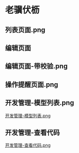 # 老骥伏枥

## 列表页面.png


## 编辑页面

## 编辑页面-带校验.png

## 操作提醒页面.png

## 开发管理-模型列表.png
[开发管理-模型列表.png](https://github.com/laojifuli/lj/blob/master/demos/开发管理-模型列表.png?raw=true)

## 开发管理-查看代码

[开发管理-查看代码.png](https://github.com/laojifuli/lj/blob/master/demos/%E5%BC%80%E5%8F%91%E7%AE%A1%E7%90%86-%E6%9F%A5%E7%9C%8B%E4%BB%A3%E7%A0%81.png?raw=true)
